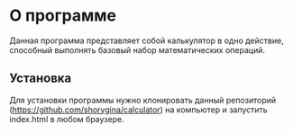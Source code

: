# О программе

Данная программа представляет собой калькулятор в одно действие, способный выполнять базовый набор математических операций.

## Установка

Для установки программы нужно клонировать данный репозиторий (https://github.com/shorygina/calculator) на компьютер и запустить index.html в любом браузере.
